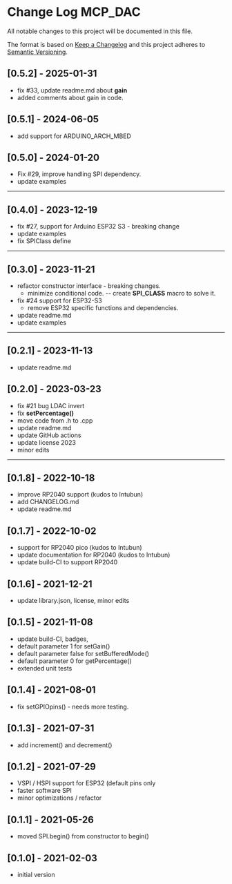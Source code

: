 # Change Log MCP_DAC

All notable changes to this project will be documented in this file.

The format is based on [Keep a Changelog](http://keepachangelog.com/)
and this project adheres to [Semantic Versioning](http://semver.org/).


## [0.5.2] - 2025-01-31
- fix #33, update readme.md about **gain**
- added comments about gain in code.

## [0.5.1] - 2024-06-05
- add support for ARDUINO_ARCH_MBED

## [0.5.0] - 2024-01-20
- Fix #29, improve handling SPI dependency.
- update examples

----

## [0.4.0] - 2023-12-19
- fix #27, support for Arduino ESP32 S3 - breaking change
- update examples
- fix SPIClass define

----

## [0.3.0] - 2023-11-21
- refactor constructor interface - breaking changes.
  - minimize conditional code.
  -- create __SPI_CLASS__ macro to solve it.
- fix #24 support for ESP32-S3
  - remove ESP32 specific functions and dependencies.
- update readme.md
- update examples

----

## [0.2.1] - 2023-11-13
- update readme.md

## [0.2.0] - 2023-03-23
- fix #21 bug LDAC invert
- fix **setPercentage()**
- move code from .h to .cpp
- update readme.md
- update GitHub actions
- update license 2023
- minor edits

----

## [0.1.8] - 2022-10-18
- improve RP2040 support (kudos to Intubun)
- add CHANGELOG.md
- update readme.md

## [0.1.7] - 2022-10-02
- support for RP2040 pico (kudos to Intubun)
- update documentation for RP2040 (kudos to Intubun)
- update build-CI to support RP2040

## [0.1.6] - 2021-12-21
- update library.json, license, minor edits

## [0.1.5] - 2021-11-08
- update build-CI, badges,
- default parameter 1 for setGain()
- default parameter false for setBufferedMode()
- default parameter 0 for getPercentage()
- extended unit tests

## [0.1.4] - 2021-08-01
- fix setGPIOpins() - needs more testing.

## [0.1.3] - 2021-07-31
- add increment() and decrement()

## [0.1.2] - 2021-07-29
- VSPI / HSPI support for ESP32 (default pins only
- faster software SPI
- minor optimizations / refactor

## [0.1.1] - 2021-05-26
- moved SPI.begin() from constructor to begin()

## [0.1.0] - 2021-02-03
- initial version

